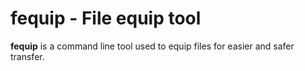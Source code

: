 # fequip - File equip tool

**fequip** is a command line tool used to equip files for easier and safer transfer.
